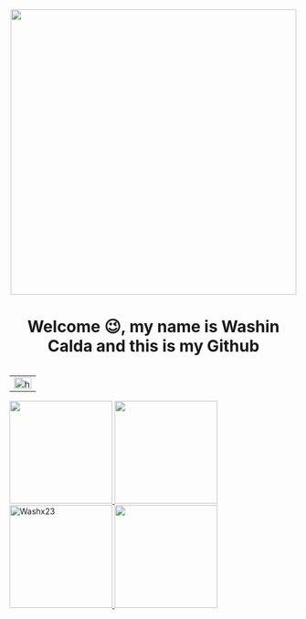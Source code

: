 <div id="header" align="center">
    <img src="https://mir-s3-cdn-cf.behance.net/project_modules/max_1200/5dccaf139668821.623369988a107.gif" width="500"/>
    <h1  class="page_title" align="center">Welcome 😉, my name is Washin Calda and this is my Github </h1>
  </div>
  <table align="right">
<tr>
<td>
<a href="https://www.linkedin.com/in/washington-calda-796171226/" target="blank"><img align="center" src="https://raw.githubusercontent.com/rahuldkjain/github-profile-readme-generator/master/src/images/icons/Social/linked-in-alt.svg" alt="https://www.linkedin.com/in/washington-calda-796171226/" height="20" width="30" /></a>
</td>
</tr>
</table>
<div>
    
  <a href="https://github.com/Washx23">
     
  <img height="180em" src="https://github-readme-stats.vercel.app/api?username=Washx23&show_icons=true&theme=radical&include_all_commits=true&count_private=true"/>
  <img height="180em" src="https://github-readme-stats.vercel.app/api/top-langs/?username=Washx23&layout=compact&langs_count=7&theme=radical"/>
      <img height="180em" src="https://github-readme-streak-stats.herokuapp.com/?user=Washx23
&layout=compact&langs_count=7&theme=radical" alt="Washx23
" />
    <img height="180em" src="https://github-profile-summary-cards.vercel.app/api/cards/profile-details?username=Washx23
&layout=compact&langs_count=7&theme=radical"/>
</div>